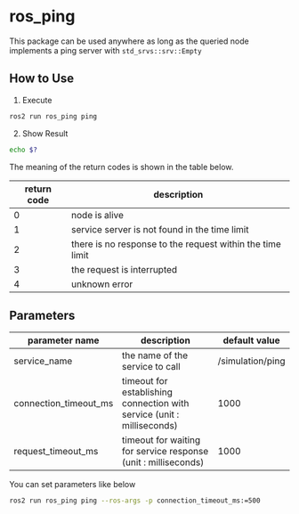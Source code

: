 # ros_ping

This package can be used anywhere as long as the queried node implements a ping server with `std_srvs::srv::Empty`

## How to Use

1. Execute
```bash
ros2 run ros_ping ping
```

2. Show Result
```bash
echo $?
```

The meaning of the return codes is shown in the table below.

| return code | description                                               |
|-------------|-----------------------------------------------------------|
| 0           | node is alive                                             |
| 1           | service server is not found in the time limit             |
| 2           | there is no response to the request within the time limit |
| 3           | the request is interrupted                                |
| 4           | unknown error                                             |

## Parameters

| parameter name        | description                                                            | default value    |
|-----------------------|------------------------------------------------------------------------|------------------|
| service_name          | the name of the service to call                                        | /simulation/ping |
| connection_timeout_ms | timeout for establishing connection with service (unit : milliseconds) | 1000             |
| request_timeout_ms    | timeout for waiting for service response (unit : milliseconds)         | 1000             | 

You can set parameters like below
```bash
ros2 run ros_ping ping --ros-args -p connection_timeout_ms:=500

```
